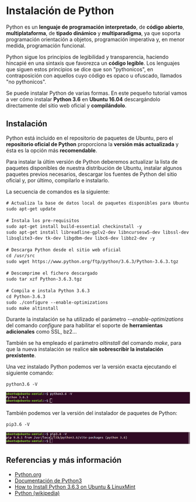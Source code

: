 # Instalación de Python

Python es un **lenguaje de programación interpretado**, de **código abierto**, **multiplataforma**, de **tipado dinámico** y **multiparadigma**, ya que soporta programación orientación a objetos, programación imperativa y, en menor medida, programación funcional. 

Python sigue los principios de legibilidad y transparencia, haciendo hincapié en una sintaxis que favorezca un **código legible**. Los lenguajes que siguen estos principios se dice que son "pythonicos", en contraposición con aquellos cuyo código es opaco u ofuscado, llamados "no pythonicos".

Se puede instalar Python de varias formas. En este pequeño tutorial vamos a ver cómo instalar **Python 3.6** en **Ubuntu 16.04** descargándolo directamente del sitio web oficial y **compilándolo**.

## Instalación

Python está incluido en el repositorio de paquetes de Ubuntu, pero el **repositorio oficial de Python** proporciona la **versión más actualizada** y ésta es la opción más **recomendable**.

Para instalar la últim versión de Python deberemos actualizar la lista de paquetes disponibles de nuestra distribución de Ubuntu, instalar algunos paquetes previos necesarios, descargar los fuentes de Python del sitio oficial y, por último, compilarlo e instalarlo.

La secuencia de comandos es la siguiente:

```	
# Actualiza la base de datos local de paquetes disponibles para Ubuntu
sudo apt-get update

# Instala los pre-requisitos
sudo apt-get install build-essential checkinstall -y
sudo apt-get install libreadline-gplv2-dev libncursesw5-dev libssl-dev libsqlite3-dev tk-dev libgdbm-dev libc6-dev libbz2-dev -y

# Descarga Python desde el sitio web oficial
cd /usr/src
sudo wget https://www.python.org/ftp/python/3.6.3/Python-3.6.3.tgz

# Descomprime el fichero descargado
sudo tar xzf Python-3.6.3.tgz

# Compila e instala Python 3.6.3
cd Python-3.6.3
sudo ./configure --enable-optimizations
sudo make altinstall
```

Durante la instalación se ha utilizado el parámetro _--enable-optimizations_ del comando _configure_ para habilitar el soporte de **herramientas adicionales** como SSL, bz2...

También se ha empleado el parámetro _altinstall_ del comando _make_, para que la nueva instalación se realice **sin sobrescribir la instalación prexistente**.

Una vez instalado Python podemos ver la versión exacta ejecutando el siguiente comando:
```
python3.6 -V
```
![Python](images/python_version.png)

También podemos ver la versión del instalador de paquetes de Python:
```
pip3.6 -V
```
![Python](images/python_pip_version.png)

## Referencias y más información
- [Python.org](https://www.python.org/)
- [Documentación de Python3](https://docs.python.org/3/)
- [How to Install Python 3.6.3 on Ubuntu & LinuxMint ](https://tecadmin.net/install-python-3-6-ubuntu-linuxmint/#)
- [Python (wikipedia)](https://es.wikipedia.org/wiki/Python)
